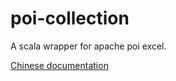 # poi-collection
A scala wrapper for apache poi excel.

[Chinese documentation](https://github.com/scalax/poi-collection-chinese-documentation)
